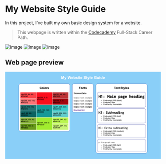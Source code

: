 # My Website Style Guide

In this project, I've built my own basic design system for a website.

>This webpage is written within the [Codecademy](https://www.codecademy.com) Full-Stack Career Path.

![image](https://img.shields.io/badge/HTML5-E34F26?style=for-the-badge&logo=html5&logoColor=white) ![image](https://img.shields.io/badge/CSS-239120?&style=for-the-badge&logo=css3&logoColor=white) ![image](https://img.shields.io/badge/Git-F05032?style=for-the-badge&logo=git&logoColor=whites)

## Web page preview
![image](./resources/webpage.png)